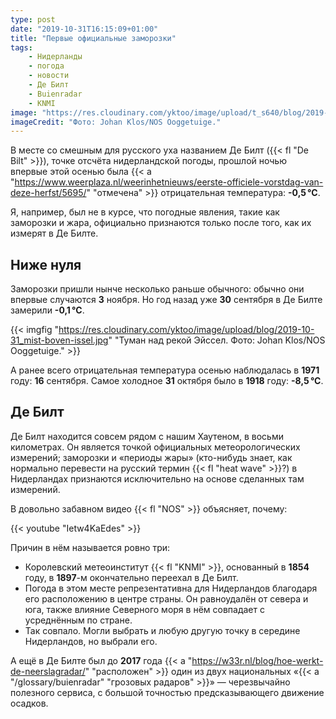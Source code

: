 ```yaml
---
type: post
date: "2019-10-31T16:15:09+01:00"
title: "Первые официальные заморозки"
tags:
    - Нидерланды
    - погода
    - новости
    - Де Билт
    - Buienradar
    - KNMI
image: "https://res.cloudinary.com/yktoo/image/upload/t_s640/blog/2019-10-31_mist-boven-issel.jpg"
imageCredit: "Фото: Johan Klos/NOS Ooggetuige."
---
```


В месте со смешным для русского уха названием Де Билт ({{< fl "De Bilt" >}}), точке отсчёта нидерландской погоды, прошлой ночью впервые этой осенью была {{< a "https://www.weerplaza.nl/weerinhetnieuws/eerste-officiele-vorstdag-van-deze-herfst/5695/" "отмечена" >}} отрицательная температура: **-0,5 °C**.

Я, например, был не в курсе, что погодные явления, такие как заморозки и жара, официально признаются только после того, как их измерят в Де Билте.

<!--more-->

## Ниже нуля

Заморозки пришли нынче несколько раньше обычного: обычно они впервые случаются **3** ноября. Но год назад уже **30** сентября в Де Билте замерили **-0,1 °C**.

{{< imgfig "https://res.cloudinary.com/yktoo/image/upload/blog/2019-10-31_mist-boven-issel.jpg" "Туман над рекой Эйссел. Фото: Johan Klos/NOS Ooggetuige." >}}

А ранее всего отрицательная температура осенью наблюдалась в **1971** году: **16** сентября. Самое холодное **31** октября было в **1918** году: **-8,5 °C**.

## Де Билт

Де Билт находится совсем рядом с нашим Хаутеном, в восьми километрах. Он является точкой официальных метеорологических измерений; заморозки и «периоды жары» (кто-нибудь знает, как нормально перевести на русский термин {{< fl "heat wave" >}}?) в Нидерландах признаются исключительно на основе сделанных там измерений.

В довольно забавном видео {{< fl "NOS" >}} объясняет, почему:

{{< youtube "Ietw4KaEdes" >}}

Причин в нём называется ровно три:

* Королевский метеоинститут {{< fl "KNMI" >}}, основанный в **1854** году, в **1897**-м окончательно переехал в Де Билт.
* Погода в этом месте репрезентативна для Нидерландов благодаря его расположению в центре страны. Он равноудалён от севера и юга, также влияние Северного моря в нём совпадает с усреднённым по стране.
* Так совпало. Могли выбрать и любую другую точку в середине Нидерландов, но выбрали его.

А ещё в Де Билте был до **2017** года {{< a "https://w33r.nl/blog/hoe-werkt-de-neerslagradar/" "расположен" >}} один из двух национальных «{{< a "/glossary/buienradar" "грозовых радаров" >}}» — черезвычайно полезного сервиса, с большой точностью предсказывающего движение осадков.